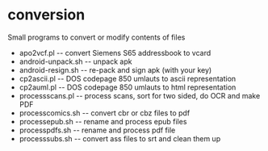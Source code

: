 # conversion
Small programs to convert or modify contents of files

* apo2vcf.pl -- convert Siemens S65 addressbook to vcard
* android-unpack.sh -- unpack apk
* android-resign.sh -- re-pack and sign apk (with your key)
* cp2ascii.pl -- DOS codepage 850 umlauts to ascii representation
* cp2auml.pl -- DOS codepage 850 umlauts to html representation
* processscans.pl -- process scans, sort for two sided, do OCR and make PDF
* processcomics.sh -- convert cbr or cbz files to pdf
* processepub.sh -- rename and process epub files
* processpdfs.sh -- rename and process pdf file 
* processsubs.sh -- convert ass files to srt and clean them up
